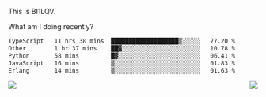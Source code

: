 This is BI1LQV.

What am I doing recently?

<!--START_SECTION:waka-->

```txt
TypeScript   11 hrs 38 mins  ███████████████████▒░░░░░   77.20 %
Other        1 hr 37 mins    ██▓░░░░░░░░░░░░░░░░░░░░░░   10.78 %
Python       58 mins         █▓░░░░░░░░░░░░░░░░░░░░░░░   06.41 %
JavaScript   16 mins         ▒░░░░░░░░░░░░░░░░░░░░░░░░   01.83 %
Erlang       14 mins         ▒░░░░░░░░░░░░░░░░░░░░░░░░   01.63 %
```

<!--END_SECTION:waka-->
<img align="right" src="https://github-readme-stats.vercel.app/api?username=bi1lqv&show_icons=true&count_private=true">

<img src="https://metrics.lecoq.io/bi1lqv?template=classic&base.activity=0&base.community=0&base.repositories=0&base.metadata=0&isocalendar=1&base=header%2C%20activity%2C%20community%2C%20repositories%2C%20metadata&base.indepth=false&base.hireable=false&isocalendar=false&isocalendar.duration=full-year&config.timezone=Asia%2FShanghai">
